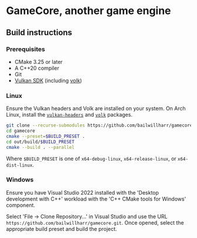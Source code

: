 # GameCore, another game engine

## Build instructions

### Prerequisites

- CMake 3.25 or later
- A C++20 compiler
- Git
- [Vulkan SDK](https://www.lunarg.com/vulkan-sdk/) (including [volk](https://github.com/zeux/volk))

### Linux

Ensure the Vulkan headers and Volk are installed on your system.
On Arch Linux, install the [`vulkan-headers`](https://archlinux.org/packages/extra/any/vulkan-headers/) and [`volk`](https://archlinux.org/packages/extra/x86_64/volk/) packages.

``` bash
git clone --recurse-submodules https://github.com/bailwillharr/gamecore.git
cd gamecore
cmake --preset=$BUILD_PRESET .
cd out/build/$BUILD_PRESET
cmake --build . --parallel
```
Where `$BUILD_PRESET` is one of `x64-debug-linux`, `x64-release-linux`, or `x64-dist-linux`.

### Windows

Ensure you have Visual Studio 2022 installed with the 'Desktop development with C++' workload with the 'C++ CMake tools for Windows' component.

Select 'File -> Clone Repository...' in Visual Studio and use the URL `https://github.com/bailwillharr/gamecore.git`.
Once opened, select the appropriate build preset and build the project.